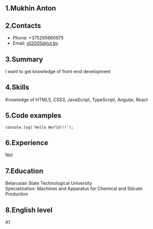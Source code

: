 ## 1.Mukhin Anton
## 2.Contacts
* Phone: +375295660975
* Email: xll2005@tut.by

## 3.Summary
I want to get knowledge of front-end development

## 4.Skills
Knowledge of HTML5, CSS3, JavaScript, TypeScript, Angular, React

## 5.Code examples
`console.log('Hello World!!!');`

## 6.Experience
Not

## 7.Education
Belarusian State Technological University  
Specialization: Machines and Apparatus for Chemical and Silicate Production

## 8.English level
A1
